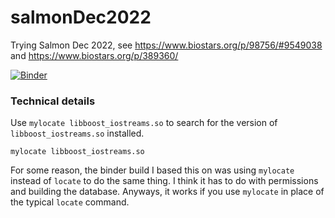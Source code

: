 # salmonDec2022
Trying Salmon Dec 2022, see https://www.biostars.org/p/98756/#9549038 and https://www.biostars.org/p/389360/

[![Binder](https://mybinder.org/badge_logo.svg)](https://mybinder.org/v2/gh/fomightez/salmonDec2022/HEAD)

### Technical details

Use `mylocate libboost_iostreams.so` to search for the version of `libboost_iostreams.so` installed.  

```shell
mylocate libboost_iostreams.so
```

For some reason, the binder build I based this on was using `mylocate` instead of `locate` to do the same thing. I think it has to do with permissions and building the database. Anyways, it works if you use `mylocate` in place of the typical `locate` command.